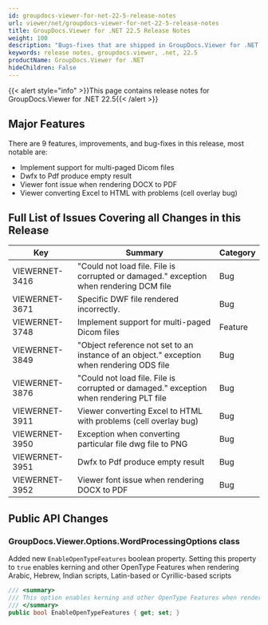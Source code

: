 ```yaml
---
id: groupdocs-viewer-for-net-22-5-release-notes
url: viewer/net/groupdocs-viewer-for-net-22-5-release-notes
title: GroupDocs.Viewer for .NET 22.5 Release Notes
weight: 100
description: "Bugs-fixes that are shipped in GroupDocs.Viewer for .NET 22.5"
keywords: release notes, groupdocs.viewer, .net, 22.5
productName: GroupDocs.Viewer for .NET
hideChildren: False
---
```

{{< alert style="info" >}}This page contains release notes for GroupDocs.Viewer for .NET 22.5{{< /alert >}}

## Major Features

There are 9 features, improvements, and bug-fixes in this release, most notable are:

* Implement support for multi-paged Dicom files
* Dwfx to Pdf produce empty result
* Viewer font issue when rendering DOCX to PDF
* Viewer converting Excel to HTML with problems (cell overlay bug)

## Full List of Issues Covering all Changes in this Release

| Key | Summary | Category |
| --- | --- | --- |
|VIEWERNET-3416|"Could not load file. File is corrupted or damaged." exception when rendering DCM file|Bug|
|VIEWERNET-3671|Specific DWF file rendered incorrectly.|Bug|
|VIEWERNET-3748|Implement support for multi-paged Dicom files|Feature|
|VIEWERNET-3849|"Object reference not set to an instance of an object." exception when rendering ODS file|Bug|
|VIEWERNET-3876|"Could not load file. File is corrupted or damaged." exception when rendering PLT file|Bug|
|VIEWERNET-3911|Viewer converting Excel to HTML with problems (cell overlay bug)|Bug|
|VIEWERNET-3950|Exception when converting particular file dwg file to PNG|Bug|
|VIEWERNET-3951|Dwfx to Pdf produce empty result|Bug|
|VIEWERNET-3952|Viewer font issue when rendering DOCX to PDF|Bug|

## Public API Changes

### GroupDocs.Viewer.Options.WordProcessingOptions class

Added new `EnableOpenTypeFeatures` boolean property. Setting this property to `true` enables kerning and other OpenType Features when rendering Arabic, Hebrew, Indian scripts, Latin-based or Cyrillic-based scripts

```csharp
/// <summary>
/// This option enables kerning and other OpenType Features when rendering Arabic, Hebrew, Indian scripts, Latin-based or Cyrillic-based scripts.
/// </summary>
public bool EnableOpenTypeFeatures { get; set; }
```

